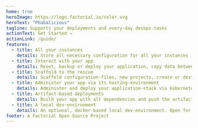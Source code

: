 ```yaml
---
home: true
heroImage: https://logo.factorial.io/color.svg
heroText: "Phabalicious"
tagline: Supports your deployments and every-day devops-tasks
actionText: Get Started →
actionLink: /guide/
features:
  - title: All your instances
    details: Store all necessary configuration for all your instances inside your project-folder
  - title: Interact with your app
    details: Reset, backup or deploy your application, copy data between instances or run custom scripts.
  - title: Scaffold to the rescue
    details: Scaffold configuration-files, new projects, create or destroy new instances of your app
  - title: Administer your app via its hosting-environment
    details: Administer and deploy your application-stack via kubernetes, docker or docker-composer.
  - title: Artifact-based deployments
    details: Build your app with all dependencies and push the artifacts down the pipeline
  - title: A local dev-environment
    details: An optional, docker-based local dev-environment. Open for all (docker-based) stacks
footer: A Factorial Open Source Project
---
```

